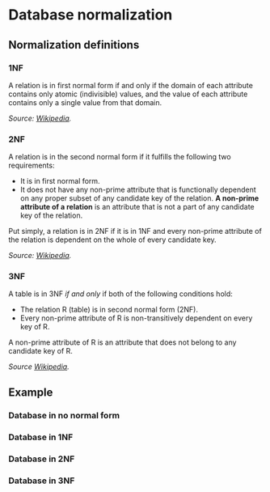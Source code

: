 # Database normalization
## Normalization definitions
### 1NF
A relation is in first normal form if and only if the domain of each attribute contains only atomic (indivisible) values, and the value of each attribute contains only a single value from that domain.

*Source: [Wikipedia](https://en.wikipedia.org/wiki/First_normal_form).*
### 2NF
A relation is in the second normal form if it fulfills the following two requirements:
- It is in first normal form.
- It does not have any non-prime attribute that is functionally dependent on any proper subset of any candidate key of the relation. **A non-prime attribute of a relation** is an attribute that is not a part of any candidate key of the relation.
  
Put simply, a relation is in 2NF if it is in 1NF and every non-prime attribute of the relation is dependent on the whole of every candidate key.

*Source: [Wikipedia](https://en.wikipedia.org/wiki/Second_normal_form).*
### 3NF
A table is in 3NF *if and only* if both of the following conditions hold:
- The relation R (table) is in second normal form (2NF).
- Every non-prime attribute of R is non-transitively dependent on every key of R.

A non-prime attribute of R is an attribute that does not belong to any candidate key of R.

*Source [Wikipedia](https://en.wikipedia.org/wiki/Third_normal_form).*
## Example
### Database in no normal form
<!-- TODO: Add initial table in no normal form -->
### Database in 1NF
<!-- TODO: Change previous table to be in 1NF -->
### Database in 2NF
<!-- TODO: Change previous table to be in 2NF -->
### Database in 3NF
<!-- TODO: Change previous table to be in 3NF -->
